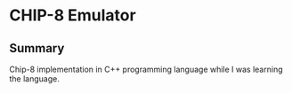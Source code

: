 # CHIP-8 Emulator

## Summary
Chip-8 implementation in C++ programming language while
I was learning the language.